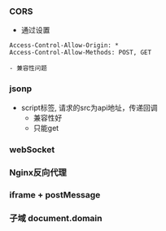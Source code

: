 
### CORS
- 通过设置
```
Access-Control-Allow-Origin: *
Access-Control-Allow-Methods: POST, GET
```
    - 兼容性问题
### jsonp
- script标签, 请求的src为api地址，传递回调
    - 兼容性好
    - 只能get
### webSocket

### Nginx反向代理

### iframe + postMessage

### 子域 document.domain
